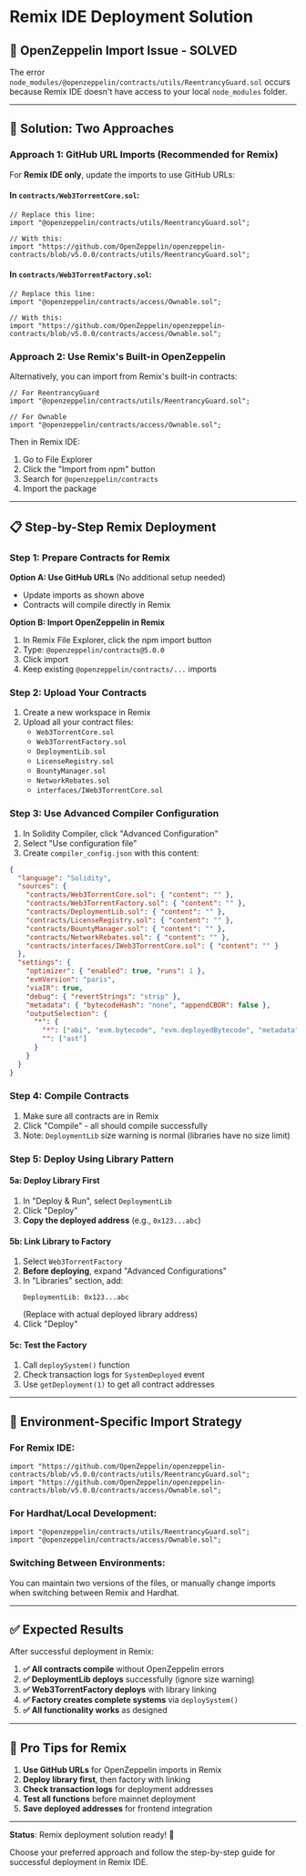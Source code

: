 # Remix IDE Deployment Solution

## 🎯 **OpenZeppelin Import Issue - SOLVED**

The error `node_modules/@openzeppelin/contracts/utils/ReentrancyGuard.sol` occurs because Remix IDE doesn't have access to your local `node_modules` folder.

---

## 🚀 **Solution: Two Approaches**

### **Approach 1: GitHub URL Imports** (Recommended for Remix)

For **Remix IDE only**, update the imports to use GitHub URLs:

#### **In `contracts/Web3TorrentCore.sol`:**
```solidity
// Replace this line:
import "@openzeppelin/contracts/utils/ReentrancyGuard.sol";

// With this:
import "https://github.com/OpenZeppelin/openzeppelin-contracts/blob/v5.0.0/contracts/utils/ReentrancyGuard.sol";
```

#### **In `contracts/Web3TorrentFactory.sol`:**
```solidity
// Replace this line:
import "@openzeppelin/contracts/access/Ownable.sol";

// With this:
import "https://github.com/OpenZeppelin/openzeppelin-contracts/blob/v5.0.0/contracts/access/Ownable.sol";
```

### **Approach 2: Use Remix's Built-in OpenZeppelin**

Alternatively, you can import from Remix's built-in contracts:

```solidity
// For ReentrancyGuard
import "@openzeppelin/contracts/utils/ReentrancyGuard.sol";

// For Ownable  
import "@openzeppelin/contracts/access/Ownable.sol";
```

Then in Remix IDE:
1. Go to File Explorer
2. Click the "Import from npm" button
3. Search for `@openzeppelin/contracts`
4. Import the package

---

## 📋 **Step-by-Step Remix Deployment**

### **Step 1: Prepare Contracts for Remix**

**Option A: Use GitHub URLs** (No additional setup needed)
- Update imports as shown above
- Contracts will compile directly in Remix

**Option B: Import OpenZeppelin in Remix**
1. In Remix File Explorer, click the npm import button
2. Type: `@openzeppelin/contracts@5.0.0`
3. Click import
4. Keep existing `@openzeppelin/contracts/...` imports

### **Step 2: Upload Your Contracts**
1. Create a new workspace in Remix
2. Upload all your contract files:
   - `Web3TorrentCore.sol`
   - `Web3TorrentFactory.sol`
   - `DeploymentLib.sol`
   - `LicenseRegistry.sol`
   - `BountyManager.sol`
   - `NetworkRebates.sol`
   - `interfaces/IWeb3TorrentCore.sol`

### **Step 3: Use Advanced Compiler Configuration**
1. In Solidity Compiler, click "Advanced Configuration"
2. Select "Use configuration file"
3. Create `compiler_config.json` with this content:

```json
{
  "language": "Solidity",
  "sources": {
    "contracts/Web3TorrentCore.sol": { "content": "" },
    "contracts/Web3TorrentFactory.sol": { "content": "" },
    "contracts/DeploymentLib.sol": { "content": "" },
    "contracts/LicenseRegistry.sol": { "content": "" },
    "contracts/BountyManager.sol": { "content": "" },
    "contracts/NetworkRebates.sol": { "content": "" },
    "contracts/interfaces/IWeb3TorrentCore.sol": { "content": "" }
  },
  "settings": {
    "optimizer": { "enabled": true, "runs": 1 },
    "evmVersion": "paris",
    "viaIR": true,
    "debug": { "revertStrings": "strip" },
    "metadata": { "bytecodeHash": "none", "appendCBOR": false },
    "outputSelection": {
      "*": {
        "*": ["abi", "evm.bytecode", "evm.deployedBytecode", "metadata"],
        "": ["ast"]
      }
    }
  }
}
```

### **Step 4: Compile Contracts**
1. Make sure all contracts are in Remix
2. Click "Compile" - all should compile successfully
3. Note: `DeploymentLib` size warning is normal (libraries have no size limit)

### **Step 5: Deploy Using Library Pattern**

#### **5a: Deploy Library First**
1. In "Deploy & Run", select `DeploymentLib`
2. Click "Deploy"
3. **Copy the deployed address** (e.g., `0x123...abc`)

#### **5b: Link Library to Factory**
1. Select `Web3TorrentFactory`
2. **Before deploying**, expand "Advanced Configurations"
3. In "Libraries" section, add:
   ```
   DeploymentLib: 0x123...abc
   ```
   (Replace with actual deployed library address)
4. Click "Deploy"

#### **5c: Test the Factory**
1. Call `deploySystem()` function
2. Check transaction logs for `SystemDeployed` event
3. Use `getDeployment(1)` to get all contract addresses

---

## 🔄 **Environment-Specific Import Strategy**

### **For Remix IDE:**
```solidity
import "https://github.com/OpenZeppelin/openzeppelin-contracts/blob/v5.0.0/contracts/utils/ReentrancyGuard.sol";
import "https://github.com/OpenZeppelin/openzeppelin-contracts/blob/v5.0.0/contracts/access/Ownable.sol";
```

### **For Hardhat/Local Development:**
```solidity
import "@openzeppelin/contracts/utils/ReentrancyGuard.sol";
import "@openzeppelin/contracts/access/Ownable.sol";
```

### **Switching Between Environments:**
You can maintain two versions of the files, or manually change imports when switching between Remix and Hardhat.

---

## ✅ **Expected Results**

After successful deployment in Remix:

1. **✅ All contracts compile** without OpenZeppelin errors
2. **✅ DeploymentLib deploys** successfully (ignore size warning)
3. **✅ Web3TorrentFactory deploys** with library linking
4. **✅ Factory creates complete systems** via `deploySystem()`
5. **✅ All functionality works** as designed

---

## 🎯 **Pro Tips for Remix**

1. **Use GitHub URLs** for OpenZeppelin imports in Remix
2. **Deploy library first**, then factory with linking
3. **Check transaction logs** for deployment addresses
4. **Test all functions** before mainnet deployment
5. **Save deployed addresses** for frontend integration

---

**Status**: Remix deployment solution ready! 🚀

Choose your preferred approach and follow the step-by-step guide for successful deployment in Remix IDE. 